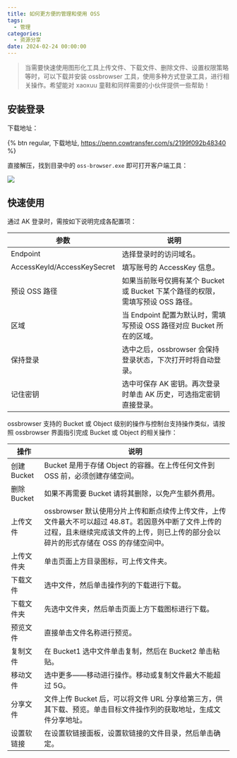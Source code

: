 ```yaml
---
title: 如何更方便的管理和使用 OSS
tags:
  - 管理
categories:
  - 资源分享
date: 2024-02-24 00:00:00
---
```


> 当需要快速使用图形化工具上传文件、下载文件、删除文件、设置权限策略等时，可以下载并安装 ossbrowser 工具，使用多种方式登录工具，进行相关操作。希望能对 xaoxuu 童鞋和同样需要的小伙伴提供一些帮助！

<!-- more -->

## 安装登录

下载地址：

{% btn regular, 下载地址, https://penn.cowtransfer.com/s/2199f092b48340 %}

直接解压，找到目录中的 `oss-browser.exe` 即可打开客户端工具：

![](https://cdn.dusays.com/2024/02/680-1.jpg)

## 快速使用

通过 AK 登录时，需按如下说明完成各配置项：

| 参数 | 说明 |
| - | - |
| Endpoint | 选择登录时的访问域名。 |
| AccessKeyId/AccessKeySecret | 填写账号的 AccessKey 信息。 |
| 预设 OSS 路径 | 如果当前账号仅拥有某个 Bucket 或 Bucket 下某个路径的权限，需填写预设 OSS 路径。 |
| 区域 | 当 Endpoint 配置为默认时，需填写预设 OSS 路径对应 Bucket 所在的区域。 |
| 保持登录 | 选中之后，ossbrowser 会保持登录状态，下次打开时将自动登录。 |
| 记住密钥 | 选中可保存 AK 密钥。再次登录时单击 AK 历史，可选指定密钥直接登录。 |

ossbrowser 支持的 Bucket 或 Object 级别的操作与控制台支持操作类似，请按照 ossbrowser 界面指引完成 Bucket 或 Object 的相关操作：

| 操作 | 说明 |
| - | - |
| 创建Bucket | Bucket 是用于存储 Object 的容器。在上传任何文件到 OSS 前，必须创建存储空间。 |
| 删除Bucket | 如果不再需要 Bucket 请将其删除，以免产生额外费用。 |
| 上传文件 | ossbrowser 默认使用分片上传和断点续传上传文件，上传文件最大不可以超过 48.8T。若因意外中断了文件上传的过程，且未继续完成该文件的上传，则已上传的部分会以碎片的形式存储在 OSS 的存储空间中。 |
| 上传文件夹 | 单击页面上方目录图标，可上传文件夹。 |
| 下载文件 | 选中文件，然后单击操作列的下载进行下载。 |
| 下载文件夹 | 先选中文件夹，然后单击页面上方下载图标进行下载。 |
| 预览文件 | 直接单击文件名称进行预览。 |
| 复制文件 | 在 Bucket1 选中文件单击复制，然后在 Bucket2 单击粘贴。 |
| 移动文件 | 选中更多——移动进行操作。移动或复制文件最大不能超过 5G。 |
| 分享文件 | 文件上传 Bucket 后，可以将文件 URL 分享给第三方，供其下载、预览。单击目标文件操作列的获取地址，生成文件分享地址。 |
| 设置软链接 | 在设置软链接面板，设置软链接的文件目录，然后单击确定。 |